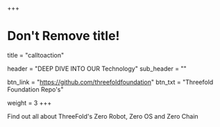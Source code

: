 +++
# Don't Remove title!
title = "calltoaction"

header = "DEEP DIVE INTO OUR Technology"
sub_header = ""

btn_link = "https://github.com/threefoldfoundation"
btn_txt = "Threefold Foundation Repo's"

weight = 3
+++

Find out all about ThreeFold's Zero Robot, Zero OS and Zero Chain
